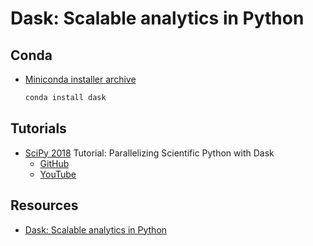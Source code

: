 # Dask: Scalable analytics in Python

## Conda

  - [Miniconda installer archive](https://repo.continuum.io/miniconda/)
    ```bash
    conda install dask
    ```

## Tutorials

  - [SciPy 2018](https://scipy2018.scipy.org) Tutorial: Parallelizing Scientific Python with Dask
    * [GitHub](https://github.com/martindurant/dask-tutorial-scipy-2018)
    * [YouTube](https://www.youtube.com/watch?v=mqdglv9GnM8)
    
## Resources

  - [Dask: Scalable analytics in Python](http://dask.pydata.org)
